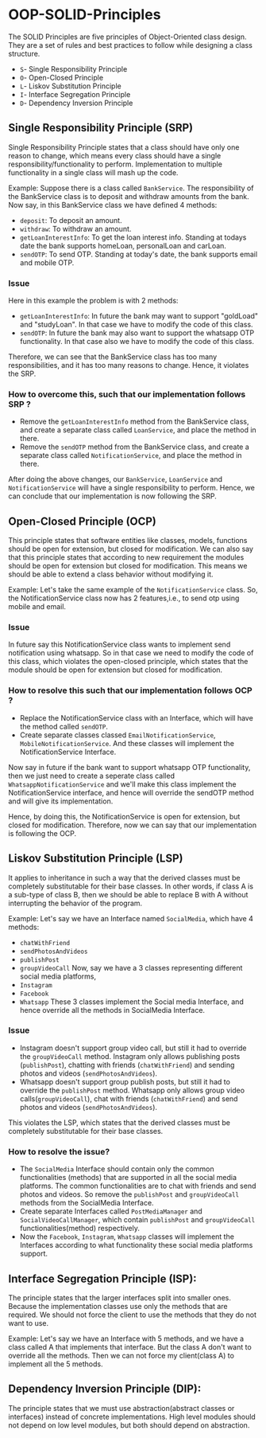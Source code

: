 # OOP-SOLID-Principles
The SOLID Principles are five principles of Object-Oriented class design. They are a set of rules and best practices to follow while designing a class structure.

* `S`- Single Responsibility Principle
* `O`- Open-Closed Principle
* `L`- Liskov Substitution Principle
* `I`- Interface Segregation Principle
* `D`- Dependency Inversion Principle

## Single Responsibility Principle (SRP)
Single Responsibility Principle states that a class should have only one reason to change, which means every class should have a single responsibility/functionality to perform. Implementation to multiple functionality in a single class will mash up the code.

Example: Suppose there is a class called `BankService`. The responsibility of the BankService class is to deposit and withdraw amounts from the bank. Now say, in this BankService class we have defined 4 methods: 
* `deposit`: To deposit an amount.
* `withdraw`: To withdraw an amount.
* `getLoanInterestInfo`: To get the loan interest info. Standing at todays date the bank supports homeLoan, personalLoan and carLoan.
* `sendOTP`: To send OTP. Standing at today's date, the bank supports email and mobile OTP.

### Issue
Here in this example the problem is with 2 methods:
* `getLoanInterestInfo`: In future the bank may want to support "goldLoad" and "studyLoan". In that case we have to modify the code of this class.
* `sendOTP`: In future the bank may also want to support the whatsapp OTP functionality. In that case also we have to modify the code of this class.

Therefore, we can see that the BankService class has too many responsibilities, and it has too many reasons to change. Hence, it violates the SRP.

### How to overcome this, such that our implementation follows SRP ?
* Remove the `getLoanInterestInfo` method from the BankService class, and create a separate class called `LoanService`, and place the method in there.
* Remove the `sendOTP` method from the BankService class, and create a separate class called `NotificationService`, and place the method in there.

After doing the above changes, our `BankService`, `LoanService` and `NotificationService` will have a single responsibility to perform. Hence, we can conclude that our implementation is now following the SRP.

## Open-Closed Principle (OCP)
This principle states that software entities like classes, models, functions should be open for extension, but closed for modification. 
We can also say that this principle states that according to new requirement the modules should be open for extension but closed for modification. 
This means we should be able to extend a class behavior without modifying it.

Example: Let's take the same example of the `NotificationService` class. So, the NotificationService class now has 2 features,i.e., to send otp using mobile and email. 

### Issue
In future say this NotificationService class wants to implement send notification using whatsapp. So in that case we need to modify the code of this class, which violates the open-closed principle, which states that the module should be open for extension but closed for modification.

### How to resolve this such that our implementation follows OCP ?
* Replace the NotificationService class with an Interface, which will have the method called `sendOTP`.
* Create separate classes classed `EmailNotificationService`, `MobileNotificationService`. And these classes will implement the NotificationService Interface.

Now say in future if the bank want to support whatsapp OTP functionality, then we just need to create a seperate class called `WhatsappNotificationService` and we'll make this class implement the NotificationService interface, and hence will override the sendOTP method and will give its implementation.

Hence, by doing this, the NotificationService is open for extension, but closed for modification. Therefore, now we can say that our implementation is following the OCP.

## Liskov Substitution Principle (LSP)
It applies to inheritance in such a way that the derived classes must be completely substitutable for their base classes. In other words, if class A
is a sub-type of class B, then we should be able to replace B with A without interrupting the behavior of the program.

Example: Let's say we have an Interface named `SocialMedia`, which  have 4 methods: 
* `chatWithFriend` 
* `sendPhotosAndVideos` 
* `publishPost` 
* `groupVideoCall`
Now, say we have a 3 classes representing different social media platforms,
* `Instagram`
* `Facebook`
* `Whatsapp`
These 3 classes implement the Social media Interface, and hence override all the methods in SocialMedia Interface.

### Issue
* Instagram doesn't support group video call, but still it had to override the `groupVideoCall` method. Instagram only allows publishing posts (`publishPost`), chatting with friends (`chatWithFriend`) and sending photos and videos (`sendPhotosAndVideos`).
* Whatsapp doesn't support group publish posts, but still it had to override the `publishPost` method. Whatsapp only allows group video calls(`groupVideoCall`), chat with friends (`chatWithFriend`) and send photos and videos (`sendPhotosAndVideos`).

This violates the LSP, which states that the derived classes must be completely substitutable for their base classes.

### How to resolve the issue?
* The `SocialMedia` Interface should contain only the common functionalities (methods) that are supported in all the social media platforms. The common functionalities are to chat with friends and send photos and videos. So remove the `publishPost` and `groupVideoCall` methods from the SocialMedia Interface.
* Create separate Interfaces called `PostMediaManager` and `SocialVideoCallManager`, which contain `publishPost` and `groupVideoCall` functionalities(method) respectively.
* Now the `Facebook`, `Instagram`, `Whatsapp` classes will implement the Interfaces according to what functionality these social media platforms support.

## Interface Segregation Principle (ISP):
The principle states that the larger interfaces split into smaller ones. Because the implementation classes use only the methods that are required. We
should not force the client to use the methods that they do not want to use.

Example: Let's say we have an Interface with 5 methods, and we have a class called A that implements that interface. But the class A don't want 
to override all the methods. Then we can not force my client(class A) to implement all the 5 methods.

## Dependency Inversion Principle (DIP):
The principle states that we must use abstraction(abstract classes or interfaces) instead of concrete implementations. High level modules should not
depend on low level modules, but both should depend on abstraction.
